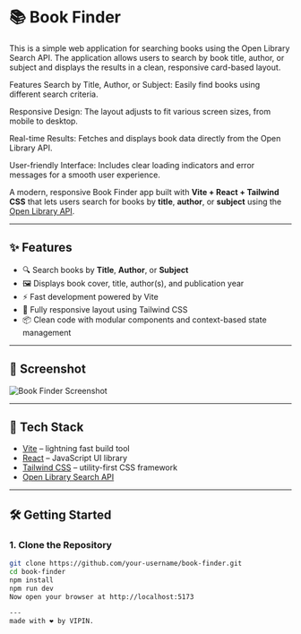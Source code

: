 # 📚 Book Finder
This is a simple web application for searching books using the Open Library Search API. The application allows users to search by book title, author, or subject and displays the results in a clean, responsive card-based layout.

Features
Search by Title, Author, or Subject: Easily find books using different search criteria.

Responsive Design: The layout adjusts to fit various screen sizes, from mobile to desktop.

Real-time Results: Fetches and displays book data directly from the Open Library API.

User-friendly Interface: Includes clear loading indicators and error messages for a smooth user experience.

A modern, responsive Book Finder app built with **Vite + React + Tailwind CSS** that lets users search for books by **title**, **author**, or **subject** using the [Open Library API](https://openlibrary.org/dev/docs/api/search).

---

## ✨ Features

- 🔍 Search books by **Title**, **Author**, or **Subject**
- 🖼️ Displays book cover, title, author(s), and publication year
- ⚡ Fast development powered by Vite
- 📱 Fully responsive layout using Tailwind CSS
- 📦 Clean code with modular components and context-based state management

---


## 📸 Screenshot

![Book Finder Screenshot]((https://github.com/vipingautam07/book-finder-task/blob/main/assets/image.png))

---

## 🧠 Tech Stack

- [Vite](https://vitejs.dev/) – lightning fast build tool
- [React](https://reactjs.org/) – JavaScript UI library
- [Tailwind CSS](https://tailwindcss.com/) – utility-first CSS framework
- [Open Library Search API](https://openlibrary.org/dev/docs/api/search)

---

## 🛠️ Getting Started

### 1. Clone the Repository

```bash
git clone https://github.com/your-username/book-finder.git
cd book-finder
npm install
npm run dev
Now open your browser at http://localhost:5173

---
made with ❤️ by VIPIN.
